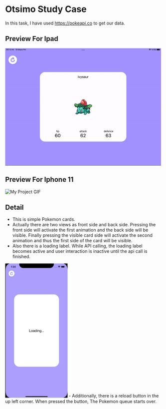 # Otsimo Study Case

In this task, I have used https://pokeapi.co to get our data.

## Preview For Ipad
<img src="ipad.gif" alt="My Project GIF" width="500">

## Preview For Iphone 11
<img src="iphone.gif" alt="My Project GIF" width="300">

## Detail

 - This is simple Pokemon cards. 
 - Actually there are two views as front side and back side. Pressing the front side will activate the first animation and the back side will be visible. Finally pressing the visible card side will activate the second animation and thus the first side of the card will be visible.
 - Also there is a loading label. While API calling, the loading label becomes active and user interaction is inactive until the api call is finished.
 <img src="loadingScreen.png" alt="My Project GIF" width="200">
 - Additionally, there is a reload button in the up left corner. When pressed the button, The Pokemon queue starts over.

